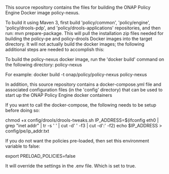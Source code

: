 This source repository contains the files for building the ONAP Policy Engine Docker image policy-nexus. 

To build it using Maven 3, first build 'policy/common', 'policy/engine', 'policy/drools-pdp', and 'policy/drools-applications' repositories, and then run: mvn prepare-package. This will pull the installation zip files needed for building the policy-pe and policy-drools Docker images into the target directory.  It will not actually build the docker images; the following additional steps are needed to accomplish this:

To build the policy-nexus docker image, run the 'docker build' command on the following directory:
	policy-nexus

For example:
docker build -t onap/policy/policy-nexus  policy-nexus

In addition, this source repository contains a docker-compose.yml file and associated configuration files (in the 'config' directory) that can be used to start up the ONAP Policy Engine docker containers

If you want to call the docker-compose, the following needs to be setup before doing so:

chmod +x config/drools/drools-tweaks.sh
IP_ADDRESS=$(ifconfig eth0 | grep "inet addr" | tr -s ' ' | cut -d' ' -f3 | cut -d':' -f2)
echo $IP_ADDRESS > config/pe/ip_addr.txt

If you do not want the policies pre-loaded, then set this environment variable to false:

export PRELOAD_POLICIES=false

It will override the settings in the .env file. Which is set to true.

